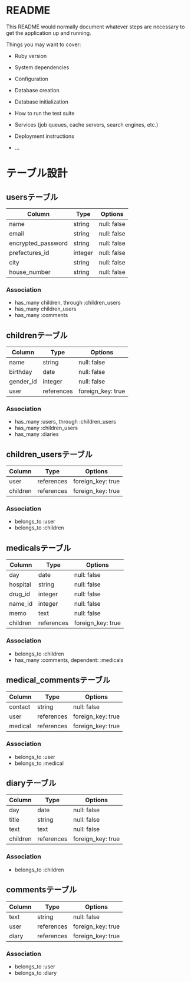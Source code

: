 # README

This README would normally document whatever steps are necessary to get the
application up and running.

Things you may want to cover:

* Ruby version

* System dependencies

* Configuration

* Database creation

* Database initialization

* How to run the test suite

* Services (job queues, cache servers, search engines, etc.)

* Deployment instructions

* ...

# テーブル設計
## usersテーブル
| Column              | Type     | Options     |
|---------------------|----------|-------------|
| name                | string   | null: false |
| email               | string   | null: false |
| encrypted_password  | string   | null: false | 
| prefectures_id      | integer  | null: false |
| city                | string   | null: false |
| house_number        | string   | null: false |         

### Association
- has_many children, through :children_users
- has_many children_users
- has_many :comments

## childrenテーブル
| Column              | Type       | Options           |
|---------------------|------------|-------------------|
| name                | string     | null: false       |
| birthday            | date       | null: false       | 
| gender_id           | integer    | null: false       |
| user                | references | foreign_key: true |
### Association
- has_many :users, through :children_users
- has_many :children_users
- has_many :diaries

## children_usersテーブル
| Column              | Type       | Options           |
|---------------------|------------|-------------------|
| user                | references | foreign_key: true |
| children            | references | foreign_key: true |
### Association
- belongs_to :user
- belongs_to :children

## medicalsテーブル
| Column              | Type       | Options           |
|---------------------|------------|-------------------|
| day                 | date       | null: false       |
| hospital            | string     | null: false       |
| drug_id             | integer    | null: false       |
| name_id             | integer    | null: false       |
| memo                | text       | null: false       |
| children            | references | foreign_key: true |
### Association
- belongs_to :children
- has_many :comments, dependent: :medicals

## medical_commentsテーブル
| Column              | Type       | Options           |
|---------------------|------------|-------------------|
| contact             | string     | null: false       |
| user                | references | foreign_key: true |
| medical             | references | foreign_key: true |
### Association
- belongs_to :user
- belongs_to :medical

## diaryテーブル
| Column              | Type       | Options           |
|---------------------|------------|-------------------|
| day                 | date       | null: false       |
| title               | string     | null: false       |
| text                | text       | null: false       |
| children            | references | foreign_key: true |
### Association
- belongs_to :children

## commentsテーブル
| Column              | Type       | Options           |
|---------------------|------------|-------------------|
| text                | string     | null: false       |
| user                | references | foreign_key: true |
| diary               | references | foreign_key: true |
### Association
- belongs_to :user
- belongs_to :diary

